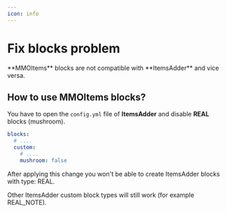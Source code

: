 ```yaml
---
icon: info
---
```


# Fix blocks problem


<Warning>
**MMOItems** blocks are not compatible with **ItemsAdder** and vice versa.
</Warning>


## How to use MMOItems blocks?

You have to open the `config.yml` file of **ItemsAdder** and disable **REAL** blocks (mushroom).


```yaml config.yml lines icon="yaml"
blocks:
  # ....
  custom:
    # ....
    mushroom: false
```



<Note>
After applying this change you won't be able to create ItemsAdder blocks with type: REAL.

Other ItemsAdder custom block types will still work (for example REAL\_NOTE).
</Note>